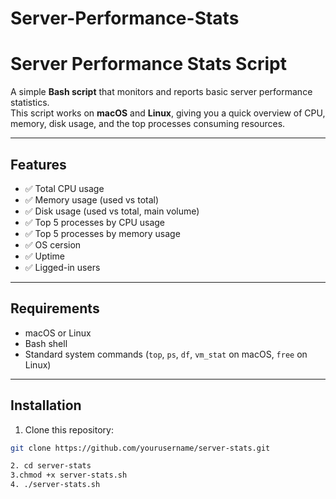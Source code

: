 # Server-Performance-Stats
# Server Performance Stats Script

A simple **Bash script** that monitors and reports basic server performance statistics.  
This script works on **macOS** and **Linux**, giving you a quick overview of CPU, memory, disk usage, and the top processes consuming resources.

---

## Features

- ✅ Total CPU usage  
- ✅ Memory usage (used vs total)  
- ✅ Disk usage (used vs total, main volume)  
- ✅ Top 5 processes by CPU usage  
- ✅ Top 5 processes by memory usage  
- ✅ OS cersion
- ✅ Uptime
- ✅ Ligged-in users

---

## Requirements

- macOS or Linux  
- Bash shell  
- Standard system commands (`top`, `ps`, `df`, `vm_stat` on macOS, `free` on Linux)

---

## Installation

1. Clone this repository:

```bash
git clone https://github.com/yourusername/server-stats.git

2. cd server-stats
3.chmod +x server-stats.sh
4. ./server-stats.sh
